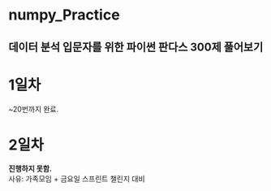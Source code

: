 # numpy_Practice
데이터 분석 입문자를 위한 파이썬 판다스 300제
풀어보기
---
# 1일차
~20번까지 완료.

# 2일차
**진행하지 못함.**<br>
사유: 가족모임 + 금요일 스프린트 챌린지 대비
